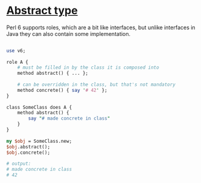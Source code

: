 [1]: https://rosettacode.org/wiki/Abstract_type

# [Abstract type][1]

Perl 6 supports roles, which are a bit like interfaces, but unlike interfaces in Java they can also contain some implementation.

```perl
 
use v6;
 
role A {
    # must be filled in by the class it is composed into
    method abstract() { ... };
 
    # can be overridden in the class, but that's not mandatory
    method concrete() { say '# 42' };
}
 
class SomeClass does A {
    method abstract() {
        say "# made concrete in class"
    }
}
 
my $obj = SomeClass.new;
$obj.abstract();
$obj.concrete();
 
# output:
# made concrete in class
# 42
 
```